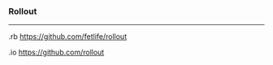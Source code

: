 ### Rollout
---

.rb
https://github.com/fetlife/rollout

.io
https://github.com/rollout

```
```

```ruby
```

```

```
